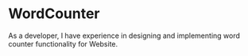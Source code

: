# WordCounter
As a developer, I have experience in designing and implementing word
counter functionality for Website.
